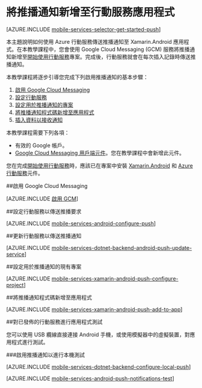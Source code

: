 <properties 
	pageTitle="在 Xamarin Android 應用程式中開始使用行動服務 - Azure 行動服務" 
	description="了解如何使用 Azure 行動服務及通知中心傳送推播通知至 Xamarin Android 應用程式" 
	services="mobile-services" 
	documentationCenter="xamarin" 
	authors="ggailey777" 
	manager="dwrede" 
	editor="mollybos"/>

<tags 
	ms.service="mobile-services" 
	ms.workload="mobile" 
	ms.tgt_pltfrm="mobile-xamarin-android" 
	ms.devlang="dotnet" 
	ms.topic="article" 
	ms.date="04/09/2015" 
	ms.author="glenga"/>

# 將推播通知新增至行動服務應用程式

[AZURE.INCLUDE [mobile-services-selector-get-started-push](../../includes/mobile-services-selector-get-started-push.md)]

本主題說明如何使用 Azure 行動服務傳送推播通知至 Xamarin.Android 應用程式。在本教學課程中，您會使用 Google Cloud Messaging (GCM) 服務將推播通知新增至[開始使用行動服務]專案。完成後，行動服務就會在每次插入記錄時傳送推播通知。

本教學課程將逐步引導您完成下列啟用推播通知的基本步驟：

1. [啟用 Google Cloud Messaging](#register)
2. [設定行動服務](#configure)
3. [設定用於推播通知的專案](#configure-app)
4. [將推播通知程式碼新增至應用程式](#add-push)
5. [插入資料以接收通知](#test)

本教學課程需要下列各項：

+ 有效的 Google 帳戶。
+ [Google Cloud Messaging 用戶端元件]。您在教學課程中會新增此元件。

您在完成[開始使用行動服務]時，應該已在專案中安裝 [Xamarin.Android] 和 [Azure 行動服務][Azure Mobile Services Component]元件。

##<a id="register"></a>啟用 Google Cloud Messaging

[AZURE.INCLUDE [啟用 GCM](../../includes/mobile-services-enable-Google-cloud-messaging.md)]

##<a id="configure"></a>設定行動服務以傳送推播要求

[AZURE.INCLUDE [mobile-services-android-configure-push](../../includes/mobile-services-android-configure-push.md)]

##<a id="update-server"></a>更新行動服務以傳送推播通知

[AZURE.INCLUDE [mobile-services-dotnet-backend-android-push-update-service](../../includes/mobile-services-dotnet-backend-android-push-update-service.md)]

##<a id="configure-app"></a>設定用於推播通知的現有專案

[AZURE.INCLUDE [mobile-services-xamarin-android-push-configure-project](../../includes/mobile-services-xamarin-android-push-configure-project.md)]

##<a id="add-push"></a>將推播通知程式碼新增至應用程式

[AZURE.INCLUDE [mobile-services-xamarin-android-push-add-to-app](../../includes/mobile-services-xamarin-android-push-add-to-app.md)]

##<a name="test-app"></a>對已發佈的行動服務進行應用程式測試

您可以使用 USB 纜線直接連接 Android 手機，或使用模擬器中的虛擬裝置，對應用程式進行測試。

###<a id="local-testing"></a>啟用推播通知以進行本機測試

[AZURE.INCLUDE [mobile-services-dotnet-backend-configure-local-push](../../includes/mobile-services-dotnet-backend-configure-local-push.md)]

[AZURE.INCLUDE [mobile-services-android-push-notifications-test](../../includes/mobile-services-android-push-notifications-test.md)]

<!-- URLs. -->
[開始使用行動服務]: mobile-services-dotnet-backend-xamarin-android-get-started.md


[Google Cloud Messaging 用戶端元件]: http://components.xamarin.com/view/GCMClient/
[Xamarin.Android]: http://xamarin.com/download/
[Azure Mobile Services Component]: http://components.xamarin.com/view/azure-mobile-services/

<!---HONumber=August15_HO6-->